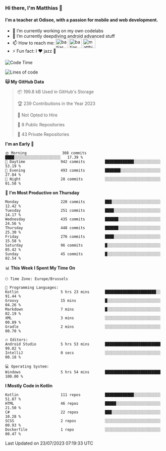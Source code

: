 ### Hi there, I'm Matthias 👋

#### I'm a teacher at Odisee, with a passion for mobile and web development.

- 🔭 I’m currently working on my own codelabs
- 🌱 I’m currently deepdiving android advanced stuff
- 📫 How to reach me: <a href="https://dev.to/batjas" target="_blank"><img align="center" src="https://raw.githubusercontent.com/rahuldkjain/github-profile-readme-generator/master/src/images/icons/Social/devto.svg" alt="batjas" height="30" width="40" /></a>
<a href="https://twitter.com/batjas" target="_blank"><img align="center" src="https://raw.githubusercontent.com/rahuldkjain/github-profile-readme-generator/master/src/images/icons/Social/twitter.svg" alt="batjas" height="30" width="40" /></a>
<a href="https://linkedin.com/in/matthiasdruwé" target="_blank"><img align="center" src="https://raw.githubusercontent.com/rahuldkjain/github-profile-readme-generator/master/src/images/icons/Social/linked-in-alt.svg" alt="matthiasdruwé" height="30" width="40" /></a>
- ⚡ Fun fact: I ❤ jazz 🎷


<!--START_SECTION:waka-->
![Code Time](http://img.shields.io/badge/Code%20Time-826%20hrs%2032%20mins-blue)

![Lines of code](https://img.shields.io/badge/From%20Hello%20World%20I%27ve%20Written-1.9%20million%20lines%20of%20code-blue)

**🐱 My GitHub Data** 

> 📦 199.8 kB Used in GitHub's Storage 
 > 
> 🏆 239 Contributions in the Year 2023
 > 
> 🚫 Not Opted to Hire
 > 
> 📜 8 Public Repositories 
 > 
> 🔑 43 Private Repositories 
 > 
**I'm an Early 🐤** 

```text
🌞 Morning                308 commits         ████░░░░░░░░░░░░░░░░░░░░░   17.39 % 
🌆 Daytime                942 commits         █████████████░░░░░░░░░░░░   53.19 % 
🌃 Evening                493 commits         ███████░░░░░░░░░░░░░░░░░░   27.84 % 
🌙 Night                  28 commits          ░░░░░░░░░░░░░░░░░░░░░░░░░   01.58 % 
```
📅 **I'm Most Productive on Thursday** 

```text
Monday                   220 commits         ███░░░░░░░░░░░░░░░░░░░░░░   12.42 % 
Tuesday                  251 commits         ████░░░░░░░░░░░░░░░░░░░░░   14.17 % 
Wednesday                435 commits         ██████░░░░░░░░░░░░░░░░░░░   24.56 % 
Thursday                 448 commits         ██████░░░░░░░░░░░░░░░░░░░   25.30 % 
Friday                   276 commits         ████░░░░░░░░░░░░░░░░░░░░░   15.58 % 
Saturday                 96 commits          █░░░░░░░░░░░░░░░░░░░░░░░░   05.42 % 
Sunday                   45 commits          █░░░░░░░░░░░░░░░░░░░░░░░░   02.54 % 
```


📊 **This Week I Spent My Time On** 

```text
🕑︎ Time Zone: Europe/Brussels

💬 Programming Languages: 
Kotlin                   5 hrs 23 mins       ███████████████████████░░   91.44 % 
Groovy                   15 mins             █░░░░░░░░░░░░░░░░░░░░░░░░   04.26 % 
Markdown                 7 mins              █░░░░░░░░░░░░░░░░░░░░░░░░   02.19 % 
XML                      3 mins              ░░░░░░░░░░░░░░░░░░░░░░░░░   00.89 % 
Gradle                   2 mins              ░░░░░░░░░░░░░░░░░░░░░░░░░   00.70 % 

🔥 Editors: 
Android Studio           5 hrs 53 mins       █████████████████████████   99.82 % 
IntelliJ                 0 secs              ░░░░░░░░░░░░░░░░░░░░░░░░░   00.18 % 

💻 Operating System: 
Windows                  5 hrs 54 mins       █████████████████████████   100.00 % 
```

**I Mostly Code in Kotlin** 

```text
Kotlin                   111 repos           █████████████░░░░░░░░░░░░   51.87 % 
HTML                     46 repos            █████░░░░░░░░░░░░░░░░░░░░   21.50 % 
C#                       22 repos            ███░░░░░░░░░░░░░░░░░░░░░░   10.28 % 
SCSS                     2 repos             ░░░░░░░░░░░░░░░░░░░░░░░░░   00.93 % 
Dockerfile               1 repo              ░░░░░░░░░░░░░░░░░░░░░░░░░   00.47 % 
```




 Last Updated on 23/07/2023 07:19:33 UTC
<!--END_SECTION:waka-->
